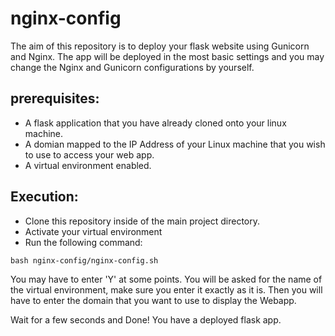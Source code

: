 # nginx-config
The aim of this repository is to deploy your flask website using Gunicorn and Nginx. The app will be deployed in the most basic settings and you may change the Nginx and Gunicorn configurations by yourself. 
## prerequisites:
* A flask application that you have already cloned onto your linux machine.
* A domian mapped to the IP Address of your Linux machine that you wish to use to access your web app.
* A virtual environment enabled.
## Execution:
* Clone this repository inside of the main project directory.
* Activate your virtual environment
* Run the following command:
```
bash nginx-config/nginx-config.sh
```
You may have to enter 'Y' at some points.
You will be asked for the name of the virtual environment, make sure you enter it exactly as it is.
Then you will have to enter the domain that you want to use to display the Webapp.

Wait for a few seconds and Done! You have a deployed flask app.
